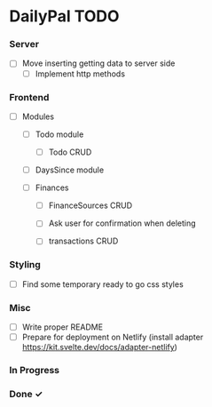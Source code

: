 # DailyPal TODO

### Server

- [ ] Move inserting getting data to server side  
  - [ ] Implement http methods  

### Frontend

- [ ] Modules  

  - [ ] Todo module
    - [ ] Todo CRUD  

  - [ ] DaysSince module

  - [ ] Finances  
    - [ ] FinanceSources CRUD
    - [ ] Ask user for confirmation when deleting
    - [ ] transactions CRUD
    

### Styling

- [ ] Find some temporary ready to go css styles

### Misc

- [ ] Write proper README
- [ ] Prepare for deployment on Netlify (install adapter https://kit.svelte.dev/docs/adapter-netlify)

### In Progress



### Done ✓
